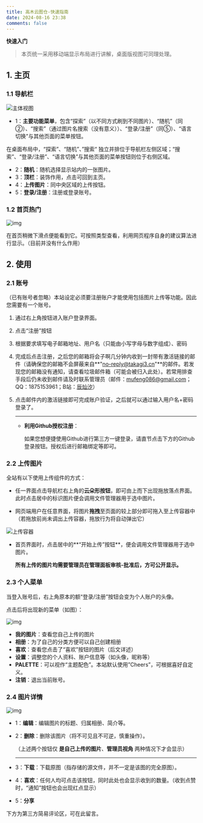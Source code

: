```yaml
---
title: 高木云图仓-快速指南
date: 2024-08-16 23:38
comments: false
---
```


****快速入门****

> 本页统一采用移动端显示布局进行讲解，桌面版视图可同理处理。

## 1. 主页

### 1.1 导航栏

![主体视图](https://pic.imgdb.cn/item/66bf6526d9c307b7e9e1184b.jpg)

- 1：**主要功能菜单**，包含“探索”（以不同方式刷到不同图片）、“随机”（同②）、“搜索”（通过图片名搜索（没有意义））、“登录/注册”（同⑤）、“语言切换”与其他页面的菜单按钮。

在桌面布局中，“探索”、“随机”、”搜索“ 独立并排位于导航栏左侧区域；“搜索”、“登录/注册”、“语言切换”与其他页面的菜单按钮则位于右侧区域。

- 2：**随机**：随机选择显示站内的一张图片。
- 3：**顶栏**：装饰作用，点击可回到主页。
- 4：**上传图片**：同中央区域的上传按钮。
- 5：**登录/注册**：注册或登录账号。

### 1.2 首页热门

![img](https://pic.imgdb.cn/item/66bf677ad9c307b7e9e3548a.jpg)

在首页稍微下滑点便能看到它。可按照类型查看，利用网页程序自身的建议算法进行显示。（目前并没有什么作用）

## 2. 使用

### 2.1 账号

（已有账号者忽略）本站设定必须要注册账户才能使用包括图片上传等功能。因此您需要有一个账号。

1. 通过右上角按钮进入账户登录界面。

2. 点击“注册”按钮

3. 根据要求填写电子邮箱地址、用户名（只能由小写字母与数字组成）、密码

4. 完成后点击注册，之后您的邮箱将会子啊几分钟内收到一封带有激活链接的邮件（请确保您的邮箱不会屏蔽来自**"[no-reply@takagi3.cn](mailto:no-reply@takagi3.cn)"**的邮件。若发现您的邮箱没有通知，请查看垃圾邮件箱（可能会被归入此处）。若常用排查手段后仍未收到邮件请及时联系管理员（邮件：[mufeng086@gmail.com](mailto:mufeng086@gmail.com)；QQ：1875153961；B站：[辰灿汐](https://space.bilibili.com/321425686)）

5. 点击邮件内的激活链接即可完成账户验证，之后就可以通过输入用户名+密码登录了。

   ------

   - **利用Github授权注册**：

     如果您想便捷使用Github进行第三方一键登录，请直节点击下方的Github登录按钮。授权后进行邮箱绑定等即可。

### 2.2 上传图片

全站有以下使用上传组件的方式：

- 任一界面点击导航栏右上角的**云朵形按钮**，即可由上而下出现拖放落点界面。此时点击居中的标识图片便会调用文件管理器用于选中图片。

- 网页端用户在任意界面，将图片**拖拽**至页面的较上部分即可拖入至上传容器中（若拖放前尚未调出上传容器，拖放行为将自动弹出它）

![上传容器](https://pic.imgdb.cn/item/66bf6932d9c307b7e9e4deca.png)

- 首页界面时，点击居中的**“开始上传”按钮**，便会调用文件管理器用于选中图片。

    **所有上传的图片均需要管理员在管理面板审核-批准后，方可公开显示。**

### 2.3 个人菜单

当登入账号后，右上角原本的额“登录/注册”按钮会变为个人账户的头像。

点击后将出现新的菜单（如图）：

![img](https://pic.imgdb.cn/item/66bf6caad9c307b7e9eab8a3.jpg)

- **我的图片**：查看您自己上传的图片
- **相册**：为了自己的分类方便可以自己创建相册
- **喜欢**：查看您点击了“喜欢”按钮的图片（后文详述）
- **设置**：调整您的个人资料、账户信息等（如头像，昵称等）
- **PALETTE**：可以视作“主题配色”。本站默认使用”Cheers”，可根据喜好自定义。
- **注销**：退出当前账号。

### 2.4 图片详情

![img](https://pic.imgdb.cn/item/66bf6edcd9c307b7e9f0237e.jpg)

- 1：**编辑**：编辑图片的标题、归属相册、简介等。

- 2：**删除**：删除该图片（将不可见且不可逆，慎重操作）。

  （上述两个按钮仅 **是自己上传的图片**、**管理员视角** 两种情况下才会显示）

  ------

- 3：**下载**：下载原图（指存储的源文件，并不一定是该图的完全原图）。

- 4：**喜欢**：任何人均可点击该按钮，同时此处也会显示收到的数量。（收到点赞时，“通知”按钮也会出现红点显示）

- 5：**分享**

下方为第三方简易评论区，可在此留言。




